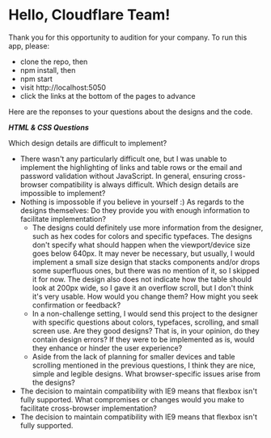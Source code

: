 # Hello, Cloudflare Team!

Thank you for this opportunity to audition for your company. To run this app, please: 
  * clone the repo, then 
  * npm install, then
  * npm start
  * visit http://localhost:5050
  * click the links at the bottom of the pages to advance
  
Here are the reponses to your questions about the designs and the code.

***HTML & CSS Questions***

Which design details are difficult to implement?
  * There wasn't any particularly difficult one, but I was unable to implement the highlighting of links and table rows or the email and password validation without JavaScript. In general, ensuring cross-browser compatibility is always difficult.
Which design details are impossible to implement?
  * Nothing is impossoble if you believe in yourself :)
As regards to the designs themselves:
  Do they provide you with enough information to facilitate implementation?
    * The designs could definitely use more information from the designer, such as hex codes for colors and specific typefaces. The designs don't specify what should happen when the viewport/device size goes below 640px. It may never be necessary, but usually, I would implement a small size design that stacks components and/or drops some superfluous ones, but there was no mention of it, so I skipped it for now. The design also does not indicate how the table should look at 200px wide, so I gave it an overflow scroll, but I don't think it's very usable.
  How would you change them? How might you seek confirmation or feedback?
    * In a non-challenge setting, I would send this project to the designer with specific questions about colors, typefaces, scrolling, and small screen use. 
  Are they good designs? That is, in your opinion, do they contain design
  errors? If they were to be implemented as is, would they enhance or hinder
  the user experience?
    * Aside from the lack of planning for smaller devices and table scrolling mentioned in the previous questions, I think they are nice, simple and legible designs.
What browser-specific issues arise from the designs?
  * The decision to maintain compatibility with IE9 means that flexbox isn't fully supported. 
What compromises or changes would you make to facilitate cross-browser implementation?
  * The decision to maintain compatibility with IE9 means that flexbox isn't fully supported. 
